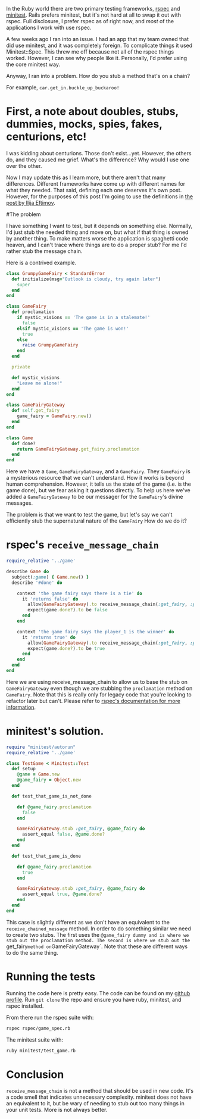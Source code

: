 In the Ruby world there are two primary testing frameworks, [rspec](https://relishapp.com/rspec) and [minitest](http://docs.seattlerb.org/minitest/). Rails prefers minitest, but it's not hard at all to swap it out with rspec. Full disclosure, I prefer rspec as of right now, and _most_ of the applications I work with use rspec.

A few weeks ago I ran into an issue. I had an app that my team owned that did use minitest, and it was completely foreign. To complicate things it used Minitest::Spec. This threw me off because not all of the rspec things worked. However, I can see why people like it. Personally, I'd prefer using the core minitest way.

Anyway, I ran into a problem. How do you stub a method that's on a chain?

For example, `car.get_in.buckle_up_buckaroo!`

# First, a note about doubles, stubs, dummies, mocks, spies, fakes, centurions, etc!

I was kidding about centurions. Those don't exist...yet. However, the others do, and they caused me grief. What's the difference? Why would I use one over the other.

Now I may update this as I learn more, but there aren't that many differences. Different frameworks have come up with different names for what they needed. That said, defining each one deserves it's own post. However, for the purposes of this post I'm going to use the definitions in [the post by Ilija Eftimov](https://ieftimov.com/post/test-doubles-theory-minitest-rspec/).

#The problem

I have something I want to test, but it depends on something else. Normally, I'd just stub the needed thing and move on, but what if that thing is owned by another thing. To make matters worse the application is spaghetti code heaven, and I can't trace where things are to do a proper stub? For me I'd rather stub the message chain.

Here is a contrived example.

```ruby
class GrumpyGameFairy < StandardError
  def initialize(msg="Outlook is cloudy, try again later")
    super
  end
end

class GameFairy
  def proclamation
    if mystic_visions == 'The game is in a stalemate!'
      false
    elsif mystic_visions == 'The game is won!'
      true
    else
      raise GrumpyGameFairy
    end
  end

  private

  def mystic_visions
    "Leave me alone!"
  end
end

class GameFairyGateway
  def self.get_fairy
    game_fairy = GameFairy.new()
  end
end

class Game
  def done?
    return GameFairyGateway.get_fairy.proclamation
  end
end
```

Here we have a `Game`, `GameFairyGateway`, and a `GameFairy`. They `GameFairy` is a mysterious resource that we can't understand. How it works is beyond human comprehension. However, it tells us the state of the game (i.e. is the game done), but we fear asking it questions directly. To help us here we've added a `GameFairyGateway` to be our messager for the `GameFairy`'s divine messages.

The problem is that we want to test the game, but let's say we can't efficiently stub the supernatural nature of the `GameFairy` How do we do it? 

# rspec's `receive_message_chain`

```ruby
require_relative '../game'

describe Game do
  subject(:game) { Game.new() }
  describe '#done' do

    context 'the game fairy says there is a tie' do
      it 'returns false' do
        allow(GameFairyGateway).to receive_message_chain(:get_fairy, :proclamation) { false }
        expect(game.done?).to be false 
      end
    end

    context 'the game fairy says the player_1 is the winner' do
      it 'returns true' do
        allow(GameFairyGateway).to receive_message_chain(:get_fairy, :proclamation) { true }
        expect(game.done?).to be true 
      end
    end
  end
end
```

Here we are using receive_message_chain to allow us to base the stub on `GameFairyGateway` even though we are stubbing the `proclamation` method on `GameFairy`. Note that this is really only for legacy code that you're looking to refactor later but can't. Please refer to [rspec's documentation for more information](https://relishapp.com/rspec/rspec-mocks/docs/working-with-legacy-code/message-chains).

# minitest's solution.

```ruby
require "minitest/autorun"
require_relative '../game'

class TestGame < Minitest::Test
  def setup
    @game = Game.new
    @game_fairy = Object.new
  end

  def test_that_game_is_not_done

    def @game_fairy.proclamation
      false
    end

    GameFairyGateway.stub :get_fairy, @game_fairy do
      assert_equal false, @game.done? 
    end
  end

  def test_that_game_is_done

    def @game_fairy.proclamation
      true 
    end

    GameFairyGateway.stub :get_fairy, @game_fairy do
      assert_equal true, @game.done? 
    end
  end
end
```

This case is slightly different as we don't have an equivalent to the `receive_chained_message` method. In order to do
something similar we need to create two stubs. The first uses the `@game_fairy dummy and is where we stub out the
proclamation method. The second is where we stub out the `get_fairy` method on `GameFairyGateway`. Note that these are
different ways to do the same thing.

# Running the tests

Running the code here is pretty easy. The code can be found on my [github
profile](https://github.com/danclark5/chained_message_testing). Run `git clone` the repo and ensure you have ruby,
minitest, and rspec installed.

From there run the rspec suite with:

```bash
rspec rspec/game_spec.rb
```

The minitest suite with:

```bash
ruby minitest/test_game.rb
```

# Conclusion

`receive_message_chain` is not a method that should be used in new code. It's a code smell that indicates unnecessary
complexity. minitest does not have an equivalent to it, but be wary of needing to stub out too many things in your unit
tests. More is not always better.
